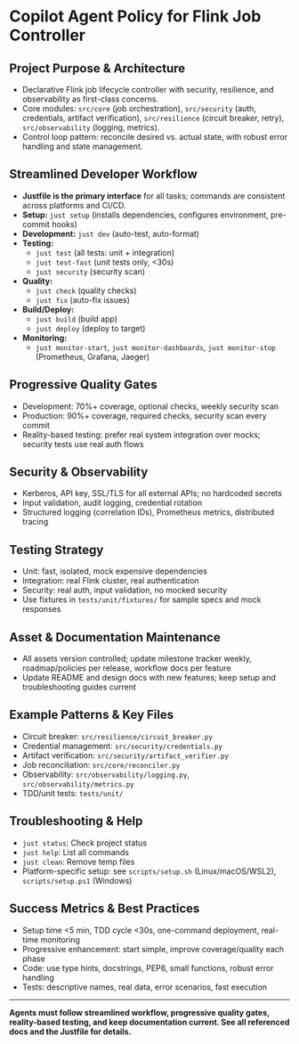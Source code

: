 
# Copilot Agent Policy for Flink Job Controller

## Project Purpose & Architecture
- Declarative Flink job lifecycle controller with security, resilience, and observability as first-class concerns.
- Core modules: `src/core` (job orchestration), `src/security` (auth, credentials, artifact verification), `src/resilience` (circuit breaker, retry), `src/observability` (logging, metrics).
- Control loop pattern: reconcile desired vs. actual state, with robust error handling and state management.

## Streamlined Developer Workflow
- **Justfile is the primary interface** for all tasks; commands are consistent across platforms and CI/CD.
- **Setup:** `just setup` (installs dependencies, configures environment, pre-commit hooks)
- **Development:** `just dev` (auto-test, auto-format)
- **Testing:**
  - `just test` (all tests: unit + integration)
  - `just test-fast` (unit tests only, <30s)
  - `just security` (security scan)
- **Quality:**
  - `just check` (quality checks)
  - `just fix` (auto-fix issues)
- **Build/Deploy:**
  - `just build` (build app)
  - `just deploy` (deploy to target)
- **Monitoring:**
  - `just monitor-start`, `just monitor-dashboards`, `just monitor-stop` (Prometheus, Grafana, Jaeger)

## Progressive Quality Gates
- Development: 70%+ coverage, optional checks, weekly security scan
- Production: 90%+ coverage, required checks, security scan every commit
- Reality-based testing: prefer real system integration over mocks; security tests use real auth flows

## Security & Observability
- Kerberos, API key, SSL/TLS for all external APIs; no hardcoded secrets
- Input validation, audit logging, credential rotation
- Structured logging (correlation IDs), Prometheus metrics, distributed tracing

## Testing Strategy
- Unit: fast, isolated, mock expensive dependencies
- Integration: real Flink cluster, real authentication
- Security: real auth, input validation, no mocked security
- Use fixtures in `tests/unit/fixtures/` for sample specs and mock responses

## Asset & Documentation Maintenance
- All assets version controlled; update milestone tracker weekly, roadmap/policies per release, workflow docs per feature
- Update README and design docs with new features; keep setup and troubleshooting guides current

## Example Patterns & Key Files
- Circuit breaker: `src/resilience/circuit_breaker.py`
- Credential management: `src/security/credentials.py`
- Artifact verification: `src/security/artifact_verifier.py`
- Job reconciliation: `src/core/reconciler.py`
- Observability: `src/observability/logging.py`, `src/observability/metrics.py`
- TDD/unit tests: `tests/unit/`

## Troubleshooting & Help
- `just status`: Check project status
- `just help`: List all commands
- `just clean`: Remove temp files
- Platform-specific setup: see `scripts/setup.sh` (Linux/macOS/WSL2), `scripts/setup.ps1` (Windows)

## Success Metrics & Best Practices
- Setup time <5 min, TDD cycle <30s, one-command deployment, real-time monitoring
- Progressive enhancement: start simple, improve coverage/quality each phase
- Code: use type hints, docstrings, PEP8, small functions, robust error handling
- Tests: descriptive names, real data, error scenarios, fast execution

---
**Agents must follow streamlined workflow, progressive quality gates, reality-based testing, and keep documentation current. See all referenced docs and the Justfile for details.**
